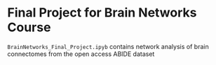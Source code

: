 # Final Project for Brain Networks Course


`BrainNetworks_Final_Project.ipyb` contains network analysis of brain connectomes from the open access ABIDE dataset
